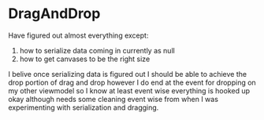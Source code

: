 # DragAndDrop
Have figured out almost everything except:
  1. how to serialize data coming in currently as null
  2. how to get canvases to be the right size
  
I belive once serializing data is figured out I should be able to achieve the drop portion of drag and drop
however I do end at the event for dropping on my other viewmodel so I know at least event wise everything is 
hooked up okay although needs some cleaning event wise from when I was experimenting with serialization and dragging.

